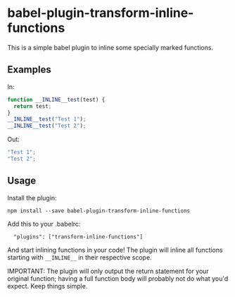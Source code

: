babel-plugin-transform-inline-functions
=======================================

This is a simple babel plugin to inline some specially marked functions.

Examples
--------

In:

```javascript
function __INLINE__test(test) {
  return test;
}
__INLINE__test("Test 1");
__INLINE__test("Test 2");

```

Out:

```javascript
"Test 1";
"Test 2";
```

Usage
-----

Install the plugin:

```
npm install --save babel-plugin-transform-inline-functions

```

Add this to your .babelrc:

```
  "plugins": ["transform-inline-functions"]

```

And start inlining functions in your code! The plugin will inline all functions starting with `__INLINE__` in their respective scope.

IMPORTANT: The plugin will only output the return statement for your original function; having a full function body will probably not do what you'd expect. Keep things simple.
